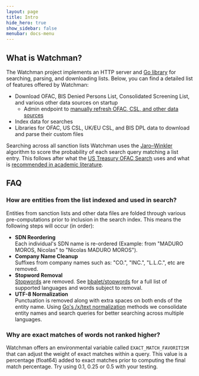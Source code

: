 ```yaml
---
layout: page
title: Intro
hide_hero: true
show_sidebar: false
menubar: docs-menu
---
```


## What is Watchman?

The Watchman project implements an HTTP server and [Go library](https://pkg.go.dev/github.com/moov-io/watchman) for searching, parsing, and downloading lists. Below, you can find a detailed list of features offered by Watchman:

- Download OFAC, BIS Denied Persons List, Consolidated Screening List, and various other data sources on startup
  - Admin endpoint to [manually refresh OFAC, CSL, and other data sources](https://moov-io.github.io/watchman/runbook/#force-data-refresh)
- Index data for searches
- Libraries for OFAC, US CSL, UK/EU CSL, and BIS DPL data to download and parse their custom files

Searching across all sanction lists Watchman uses the [Jaro–Winkler](https://en.wikipedia.org/wiki/Jaro%E2%80%93Winkler_distance) algorithm to score the probability of each search query matching a list entry. This follows after what the [US Treasury OFAC Search](https://ofac.treasury.gov/faqs/892) uses and what is [recommended in academic literature](https://www.wseas.org/multimedia/journals/computers/2015/a965705-699.pdf).

## FAQ

### How are entities from the list indexed and used in search?

<p>
    Entities from sanction lists and other data files are folded through various pre-computations prior to inclusion in the search index.
    This means the following steps will occur (in order):
    <ul>
        <li>
            <strong>SDN Reordering</strong><br />
            Each individual's SDN name is re-ordered (Example: from "MADURO MOROS, Nicolas" to "Nicolas MADURO MOROS").
        </li>
        <li>
            <strong>Company Name Cleanup</strong><br />
            Suffixes from company names such as: "CO.", "INC.", "L.L.C.", etc are removed.
        </li>
        <li>
            <strong>Stopword Removal</strong><br />
            <a href="https://en.wikipedia.org/wiki/Stop_words">Stopwords</a> are removed. See <a href="https://github.com/bbalet/stopwords">bbalet/stopwords</a> for a full list of supported languages and words subject to removal.
        </li>
        <li>
            <strong>UTF-8 Normalization</strong><br />
            Punctuation is removed along with extra spaces on both ends of the entity name.
            Using <a href="https://godoc.org/golang.org/x/text/unicode/norm#Form">Go's /x/text normalization</a> methods we consolidate entity names and search queries for better searching across multiple languages.
        </li>
    </ul>
</p>

### Why are exact matches of words not ranked higher?

Watchman offers an environmental variable called `EXACT_MATCH_FAVORITISM` that can adjust the weight of exact matches within a query. This value is a percentage (float64) added to exact matches prior to computing the final match percentage. Try using 0.1, 0.25 or 0.5 with your testing.
